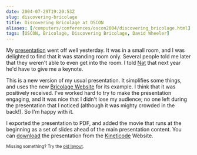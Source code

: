 ```yaml
--- 
date: 2004-07-29T19:20:53Z
slug: discovering-bricolage
title: Discovering Bricolage at OSCON
aliases: [/computers/conferences/oscon2004/discovering_bricolage.html]
tags: [OSCON, Bricolage, Discovering Bricolage, David Wheeler]
---
```


<p>My <a href="http://conferences.oreillynet.com/cs/os2004/view/e_sess/5312" title="Discovering Bricolage Description">presentation</a> went off well yesterday. It was in a small room, and I was delighted to find that it was standing room only. Several people told me later that they weren't able to even get into the room. I told <a href="http://use.perl.org/~gnat/journal/" title="Nat's Journal">Nat</a> that next year he'd have to give me a keynote.</p>

<p>This is a new version of my usual presentation. It simplifies some things, and uses the new <a href="http://www.bricolage.cc/" title="Bricolage Website">Bricolage Website</a> for its example. I think that it was positively received. I've worked hard to try to make the presentation engaging, and it was nice that I didn't lose my audience; no one left during the presentation that I noticed (although it was mighty crowded in the back!). So I'm happy with it.</p>

<p>I exported the presentation to PDF, and added the movie that runs at the beginning as a set of slides ahead of the main presentation content. You can <a href="http://www.kineticode.com/docs/discovering_bricolage.pdf" title="Download discovering_bricolage.pdf">download</a> the presentation from the <a href="http://www.kineticode.com/" title="Kineticode Website">Kineticode</a> Website.</p>

<p class="past"><small>Missing something? Try the <a rel="nofollow" href="http://past.justatheory.com/computers/conferences/oscon2004/discovering_bricolage.html">old layout</a>.</small></p>


